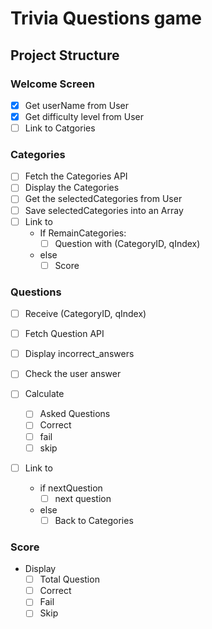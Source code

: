 # Trivia Questions game

## Project Structure

### Welcome Screen 

- [x] Get userName from User
- [x] Get difficulty level from User
- [ ] Link to Catgories

### Categories

- [ ] Fetch the Categories API
- [ ] Display the Categories
- [ ] Get the selectedCategories from User
- [ ] Save selectedCategories into an Array
- [ ] Link to
    - If RemainCategories:
        - [ ] Question with (CategoryID, qIndex)
    - else
        - [ ] Score
         
### Questions

- [ ] Receive (CategoryID, qIndex)
- [ ] Fetch Question API
- [ ] Display incorrect_answers
- [ ] Check the user answer

- [ ] Calculate
    - [ ] Asked Questions
    - [ ] Correct
    - [ ] fail
    - [ ] skip 
- [ ] Link to
    - if nextQuestion
        - [ ] next question
    - else
        - [ ] Back to Categories
### Score

- Display
    - [ ] Total Question
    - [ ] Correct
    - [ ] Fail
    - [ ] Skip
